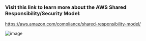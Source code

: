 
### Visit this link to learn more about the AWS Shared Responsibility/Security Model:
https://aws.amazon.com/compliance/shared-responsibility-model/


![image](https://user-images.githubusercontent.com/22568316/52180295-76110680-27b2-11e9-98ec-5c539ae7bad0.png)


